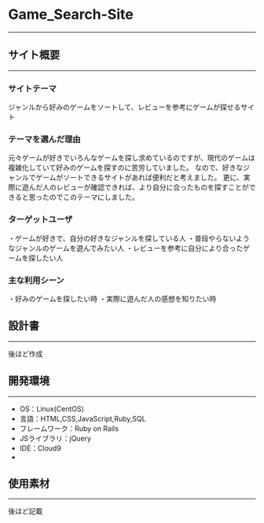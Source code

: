 # Game_Search-Site
--------------------------------
## サイト概要
--------------------------------
### サイトテーマ
ジャンルから好みのゲームをソートして、レビューを参考にゲームが探せるサイト

### テーマを選んだ理由
元々ゲームが好きでいろんなゲームを探し求めているのですが、現代のゲームは複雑化していて好みのゲームを探すのに苦労していました。
なので、好きなジャンルでゲームがソートできるサイトがあれば便利だと考えました。
更に、実際に遊んだ人のレビューが確認できれば、より自分に合ったものを探すことができると思ったのでこのテーマにしました。

### ターゲットユーザ
・ゲームが好きで、自分の好きなジャンルを探している人
・普段やらないようなジャンルのゲームを遊んでみたい人
・レビューを参考に自分により合ったゲームを探したい人

### 主な利用シーン
・好みのゲームを探したい時
・実際に遊んだ人の感想を知りたい時

## 設計書
-------------------------------
後ほど作成

## 開発環境
-------------------------------
- OS：Linux(CentOS)
- 言語：HTML,CSS,JavaScript,Ruby,SQL
- フレームワーク：Ruby on Rails
- JSライブラリ：jQuery
- IDE：Cloud9
- 
## 使用素材
-------------------------------
後ほど記載